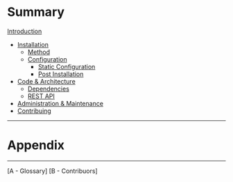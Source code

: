 # Summary

[Introduction](./Introduction.md)
- [Installation](./install/index.md)
    - [Method](./install/method.md)
    - [Configuration](./install/)
        - [Static Configuration](./install/config.md)
        - [Post Installation](./install/post.md)
- [Code & Architecture](./code/index.md)
    - [Dependencies](./code/deps.md)
    - [REST API](./code/api.md)
- [Administration & Maintenance](./admin/index.md)
- [Contribuing](./contrib.md)
---
# Appendix
---
[A - Glossary]
[B - Contribuors]
